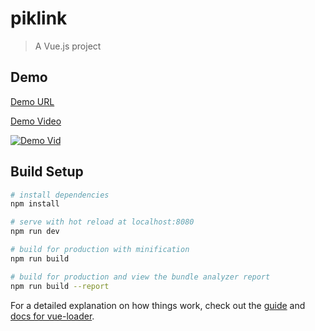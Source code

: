 # piklink

> A Vue.js project

## Demo

[Demo URL](https://piklink.netlify.com)

[Demo Video](https://streamable.com/x4ur9)

[![Demo Vid](https://i.imgur.com/edZklNv.png)](https://streamable.com/x4ur9)

## Build Setup

``` bash
# install dependencies
npm install

# serve with hot reload at localhost:8080
npm run dev

# build for production with minification
npm run build

# build for production and view the bundle analyzer report
npm run build --report
```

For a detailed explanation on how things work, check out the [guide](http://vuejs-templates.github.io/webpack/) and [docs for vue-loader](http://vuejs.github.io/vue-loader).
